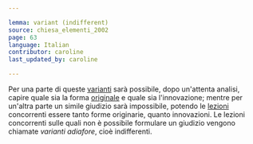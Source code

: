 ```yaml
---

lemma: variant (indifferent)
source: chiesa_elementi_2002
page: 63
language: Italian
contributor: caroline
last_updated_by: caroline

---
```


Per una parte di queste [varianti](variant.html) sarà possibile, dopo un'attenta analisi, capire quale sia la forma [originale](original.html) e quale sia l'innovazione; mentre per un'altra parte un simile giudizio sarà impossibile, potendo le [lezioni](readingVariant.html) concorrenti essere tanto forme originarie, quanto innovazioni. Le lezioni concorrenti sulle quali non è possibile formulare un giudizio vengono chiamate _varianti adiafore_, cioè indifferenti.
